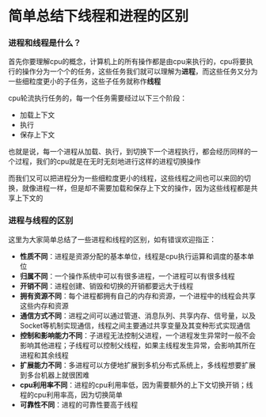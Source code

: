 # 简单总结下线程和进程的区别

### 进程和线程是什么？

首先你要理解cpu的概念，计算机上的所有操作都是由cpu来执行的，cpu将要执行的操作分为一个个的任务，这些任务我们就可以理解为**进程**，而这些任务又分为一些细粒度更小的子任务，这些子任务就称作**线程**

cpu轮流执行任务的，每一个任务需要经过以下三个阶段：

- 加载上下文
- 执行
- 保存上下文

也就是说，每一个进程从加载、执行，到切换下一个进程执行，都会经历同样的一个过程，我们的cpu就是在无时无刻地进行这样的进程切换操作

而我们又可以把进程分为一些细粒度更小的线程，这些线程之间也可以来回的切换，就像进程一样，但是却不需要加载和保存上下文的操作，因为这些线程都是共享上下文的

### 进程与线程的区别

这里为大家简单总结了一些进程和线程的区别，如有错误欢迎指正：

- **性质不同**：进程是资源分配的基本单位，线程是cpu执行运算和调度的基本单位
- **归属不同**：一个操作系统中可以有很多进程，一个进程可以有很多线程
- **开销不同**：进程创建、销毁和切换的开销都要远大于线程
- **拥有资源不同**：每个进程都拥有自己的内存和资源，一个进程中的线程会共享这些内存和资源
- **通信方式不同**：进程之间可以通过管道、消息队列、共享内存、信号量，以及Socket等机制实现通信，线程之间主要通过共享变量及其变种形式实现通信
- **控制和影响能力不同**：子进程无法控制父进程，一个进程发生异常时一般不会影响其他进程；子线程可以控制父线程，如果主线程发生异常，会影响其所在进程和其余线程
- **扩展能力不同**：多进程可以方便地扩展到多机分布式系统上，多线程想要扩展到多台机器上就很困难
- **cpu利用率不同**：进程的cpu利用率低，因为需要额外的上下文切换开销；线程的cpu利用率高，因为切换简单
- **可靠性不同**：进程的可靠性要高于线程